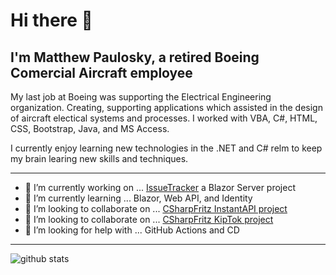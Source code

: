 # Hi there 👋

## I'm Matthew Paulosky, a retired Boeing Comercial Aircraft employee

<p>My last job at Boeing was supporting the Electrical Engineering organization. Creating, supporting applications which assisted in the design of aircraft electical systems and processes. I worked with VBA, C#, HTML, CSS, Bootstrap, Java, and MS Access.</p>

<p>I currently enjoy learning new technologies in the .NET and C# relm to keep my brain learing new skills and techniques.</P>

***

- 🔭 I’m currently working on ... [IssueTracker](https://github.com/mpaulosky/IssueTracker) a Blazor Server project
- 🌱 I’m currently learning ... Blazor, Web API, and Identity
- 👯 I’m looking to collaborate on ... [CSharpFritz InstantAPI project](https://github.com/csharpfritz/InstantAPI)
- 👯 I’m looking to collaborate on ... [CSharpFritz KipTok project](https://github.com/csharpfritz/KlipTok)
- 🤔 I’m looking for help with ... GitHub Actions and CD

***

<img align="center" src="https://github-readme-stats.vercel.app/api?username=mpaulosky&show_icons=true&include_all_commits=true&theme=blue-white&count_private=true" alt="github stats">
<!--  -->
